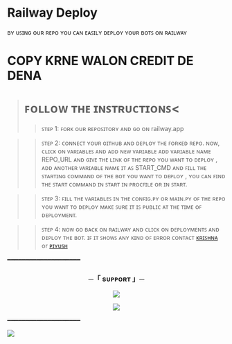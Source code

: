 # Railway Deploy
ʙʏ ᴜꜱɪɴɢ ᴏᴜʀ ʀᴇᴘᴏ ʏᴏᴜ ᴄᴀɴ ᴇᴀꜱɪʟʏ ᴅᴇᴘʟᴏʏ ʏᴏᴜʀ ʙᴏᴛꜱ ᴏɴ ʀᴀɪʟᴡᴀʏ

# COPY KRNE WALON CREDIT DE DENA

># ꜰᴏʟʟᴏᴡ ᴛʜᴇ ɪɴꜱᴛʀᴜᴄᴛɪᴏɴꜱ<
>>ꜱᴛᴇᴘ 1: ꜰᴏʀᴋ ᴏᴜʀ ʀᴇᴘᴏꜱɪᴛᴏʀʏ ᴀɴᴅ ɢᴏ ᴏɴ railway.app

>>ꜱᴛᴇᴘ 2: ᴄᴏɴɴᴇᴄᴛ ʏᴏᴜʀ ɢɪᴛʜᴜʙ ᴀɴᴅ ᴅᴇᴘʟᴏʏ ᴛʜᴇ ꜰᴏʀᴋᴇᴅ ʀᴇᴘᴏ. ɴᴏᴡ, ᴄʟɪᴄᴋ ᴏɴ ᴠᴀʀɪᴀʙʟᴇꜱ ᴀɴᴅ ᴀᴅᴅ ɴᴇᴡ ᴠᴀʀɪᴀʙʟᴇ ᴀᴅᴅ ᴠᴀʀɪᴀʙʟᴇ ɴᴀᴍᴇ REPO_URL ᴀɴᴅ ɢɪᴠᴇ ᴛʜᴇ ʟɪɴᴋ ᴏꜰ ᴛʜᴇ ʀᴇᴘᴏ ʏᴏᴜ ᴡᴀɴᴛ ᴛᴏ ᴅᴇᴘʟᴏʏ , ᴀᴅᴅ ᴀɴᴏᴛʜᴇʀ ᴠᴀʀɪᴀʙʟᴇ ɴᴀᴍᴇ ɪᴛ ᴀꜱ START_CMD ᴀɴᴅ ꜰɪʟʟ ᴛʜᴇ ꜱᴛᴀʀᴛɪɴɢ ᴄᴏᴍᴍᴀɴᴅ ᴏꜰ ᴛʜᴇ ʙᴏᴛ ʏᴏᴜ ᴡᴀɴᴛ ᴛᴏ ᴅᴇᴘʟᴏʏ , ʏᴏᴜ ᴄᴀɴ ꜰɪɴᴅ ᴛʜᴇ ꜱᴛᴀʀᴛ ᴄᴏᴍᴍᴀɴᴅ ɪɴ ꜱᴛᴀʀᴛ ɪɴ ᴘʀᴏᴄꜰɪʟᴇ ᴏʀ ɪɴ ꜱᴛᴀʀᴛ.

>>ꜱᴛᴇᴘ 3: ꜰɪʟʟ ᴛʜᴇ ᴠᴀʀɪᴀʙʟᴇꜱ ɪɴ ᴛʜᴇ ᴄᴏɴꜰɪɢ.ᴘʏ ᴏʀ ᴍᴀɪɴ.ᴘʏ ᴏꜰ ᴛʜᴇ ʀᴇᴘᴏ ʏᴏᴜ ᴡᴀɴᴛ ᴛᴏ ᴅᴇᴘʟᴏʏ ᴍᴀᴋᴇ ꜱᴜʀᴇ ɪᴛ ɪꜱ ᴘᴜʙʟɪᴄ ᴀᴛ ᴛʜᴇ ᴛɪᴍᴇ ᴏꜰ ᴅᴇᴘʟᴏʏᴍᴇɴᴛ.

>>ꜱᴛᴇᴘ 4: ɴᴏᴡ ɢᴏ ʙᴀᴄᴋ ᴏɴ ʀᴀɪʟᴡᴀʏ ᴀɴᴅ ᴄʟɪᴄᴋ ᴏɴ ᴅᴇᴘʟᴏʏᴍᴇɴᴛꜱ ᴀɴᴅ ᴅᴇᴘʟᴏʏ ᴛʜᴇ ʙᴏᴛ. ɪꜰ ɪᴛ ꜱʜᴏᴡꜱ ᴀɴʏ ᴋɪɴᴅ ᴏꜰ ᴇʀʀᴏʀ ᴄᴏɴᴛᴀᴄᴛ [ᴋʀɪꜱʜɴᴀ](https://t.me/Itz_rocks_krishna) or [ᴘɪʏᴜꜱʜ](https://t.me/JoinIndianNavy_007)

━━━━━━━━━━━━━━━━━━━━

<h3 align="center">
    ─「 sᴜᴩᴩᴏʀᴛ 」─
</h3>

<p align="center">
<a href="https://telegram.me/JoinIndianNavy_007"><img src="https://img.shields.io/badge/-Support%20Group-blue.svg?style=for-the-badge&logo=Telegram"></a>
</p>
<p align="center">
<a href="https://telegram.me/Cherished_Community"><img src="https://img.shields.io/badge/-Support%20Channel-blue.svg?style=for-the-badge&logo=Telegram"></a>
</p>

━━━━━━━━━━━━━━━━━━━━

<a href="https://telegram.me/JoinIndianNavy_007"><img src="https://img.shields.io/badge/-Piyush%20-green.svg?style=for-the-badge&logo=kalilinux"></a>

